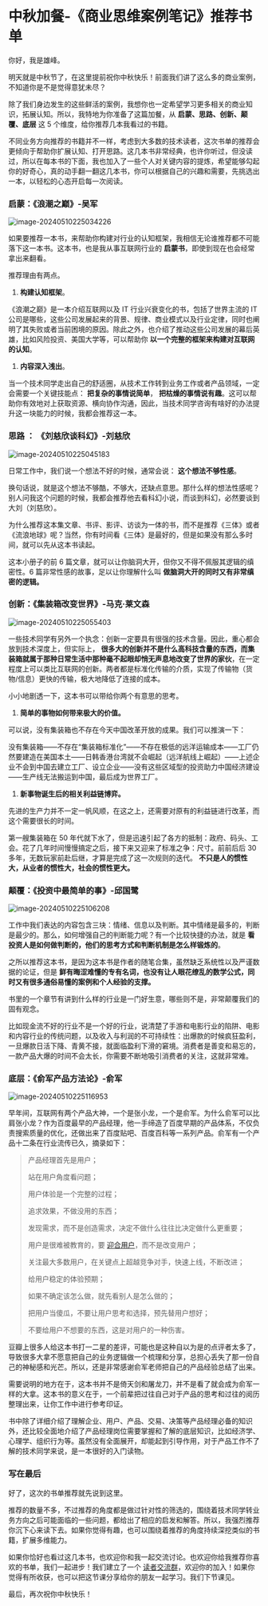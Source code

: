 # 中秋加餐-《商业思维案例笔记》推荐书单

你好，我是雄峰。

明天就是中秋节了，在这里提前祝你中秋快乐！前面我们讲了这么多的商业案例，不知道你是不是觉得意犹未尽？

除了我们身边发生的这些鲜活的案例，我想你也一定希望学习更多相关的商业知识，拓展认知。所以，我特地为你准备了这篇加餐，从 **启蒙、思路、创新、颠覆、底层** 这 5 个维度，给你推荐几本我看过的书籍。

不同业务方向推荐的书籍并不一样，考虑到大多数的技术读者，这次书单的推荐会更倾向于帮助你扩展认知、打开思路。这几本书非常经典，也许你听过，但没读过，所以在每本书的下面，我也加入了一些个人对关键内容的提炼，希望能够勾起你的好奇心，真的动手翻一翻这几本书，你可以根据自己的兴趣和需要，先挑选出一本，以轻松的心态开启每一次阅读。

### 启蒙：《浪潮之巅》-吴军

![image-20240510225034226](./assets/image-20240510225034226.png)

如果要推荐一本书，来帮助你构建对行业的认知框架，我相信无论谁推荐都不可能落下这一本书。这本书，也是我从事互联网行业的 **启蒙书**，即使到现在也会经常拿出来翻看。

推荐理由有两点。

1. **构建认知框架**。

《浪潮之巅》是一本介绍互联网以及 IT 行业兴衰变化的书，包括了世界主流的 IT 公司是哪些，这些公司发展起来的背景、规律、商业模式以及行业定律，同时也阐明了其失败或者当前困境的原因。除此之外，也介绍了推动这些公司发展的幕后英雄，比如风险投资、美国大学等，可以帮助你 **以一个完整的框架来构建对互联网的认知**。

1. **内容深入浅出**。

当一个技术同学走出自己的舒适圈，从技术工作转到业务工作或者产品领域，一定会需要一个关键技能点： **把复杂的事情说简单**， **把枯燥的事情说有趣**。这可以帮助你有效地对上获取资源、横向协作沟通，因此，当技术同学咨询有啥好的办法提升这一块能力的时候，我都会推荐这一本。

### **思路** **：** **《刘慈欣谈科幻》-刘慈欣**

![image-20240510225045183](./assets/image-20240510225045183.png)

日常工作中，我们说一个想法不好的时候，通常会说： **这个想法不够性感**。

换句话说，就是这个想法不够酷，不够大，还缺点意思。那什么样的想法性感呢？别人问我这个问题的时候，我都会推荐他去看科幻小说，而谈到科幻，必然要谈到大刘（刘慈欣）。

为什么推荐这本集文章、书评、影评、访谈为一体的书，而不是推荐《三体》或者《流浪地球》呢？当然，你有时间看《三体》是最好的，但是如果没有那么多时间，就可以先从这本书读起。

这本小册子的前 6 篇文章，就可以让你脑洞大开，但你又不得不佩服其逻辑的缜密性。6 篇非常性感的故事，足以让你理解什么叫 **做脑洞大开的同时又有非常缜密的逻辑。**

### **创新：《集装箱改变世界》-马克·莱文森**

![image-20240510225055403](./assets/image-20240510225055403.png)

一些技术同学有另外一个执念：创新一定要具有很强的技术含量。因此，重心都会放到技术深度上，但实际上， **很多大的创新并不是什么高科技含量的东西，而集装箱就属于那种日常生活中那种毫不起眼却悄无声息地改变了世界的家伙**，在一定程度上可以类比互联网的创新。两者都是标准化传输的介质，实现了传输物（货物/信息）更快的传输，极大地降低了连接的成本。

小小地剧透一下，这本书可以带给你两个有意思的思考。

1. **简单的事物如何带来极大的价值。**

可以说，没有集装箱也不存在今天中国改革开放的成果。我们可以推演一下：

没有集装箱——不存在“集装箱标准化”——不存在极低的远洋运输成本——工厂仍然要建造在美国本土——日韩香港台湾就不会崛起（远洋航线上崛起）——上述企业不会到中国去建立工厂、设立企业——没有这些区域型的投资助力中国经济建设——生产线无法搬运到中国，最后成为世界工厂。

1. **新事物诞生后的相关利益链博弈。**

先进的生产力并不一定一帆风顺，在这之上，还需要对原有的利益链进行改革，而这个需要很长的时间。

第一艘集装箱在 50 年代就下水了，但是迅速引起了各方的抵制：政府、码头、工会。花了几年时间慢慢搞定之后，接下来又迎来了标准之争：尺寸。前前后后 30 多年，无数玩家前赴后继，才算是完成了这一次规则的迭代。 **不只是人的惯性大，从业者的惯性大，社会的惯性更大。**

### **颠覆：《投资中最简单的事》-邱国鹭**

![image-20240510225106208](./assets/image-20240510225106208.png)

工作中我们表达的内容包含三块：情绪、信息以及判断。其中情绪是最多的，判断是最少的。那么，如何增强自己的判断能力呢？有一个比较快捷的办法，就是 **看投资人是如何做判断的，他们的思考方式和判断机制是怎么样锻炼的**。

之所以推荐这本书，是因为这本书是作者的随笔合集，虽然缺乏系统性以及严谨数据的论证，但是 **鲜有晦涩难懂的专有名词，也没有让人眼花缭乱的数学公式，同时又有很多通俗易懂的案例和个人经验的支撑。**

书里的一个章节有讲到什么样的行业是一门好生意，哪些则不是，非常颠覆我们的固有观念。

比如现金流不好的行业不是一个好的行业，说清楚了手游和电影行业的陷阱、电影和内容行业的传统问题，以及收入与利润的不可持续性：出爆款的时候疯狂盈利，一旦爆款日活下降、青黄不接，就面临盈利下滑的窘境。消费者是善变和易忘的，一款产品大爆的时间不会太长，你需要不断地吸引消费者的关注，这就非常难。

### **底层：《俞军产品方法论》-俞军**

![image-20240510225116953](./assets/image-20240510225116953.png)

早年间，互联网有两个产品大神，一个是张小龙，一个是俞军。为什么俞军可以比肩张小龙？作为百度最早的产品经理，他一手缔造了百度早期的产品体系，不仅负责搜索质量的优化，还做出来了百度贴吧、百度百科等一系列产品。俞军有一个产品十二条在行业流传已久，摘录如下：

> 产品经理首先是用户；
>
> 站在用户角度看问题；
>
> 用户体验是一个完整的过程；
>
> 追求效果，不做没用的东西；
>
> 发现需求，而不是创造需求，决定不做什么往往比决定做什么更重要；
>
> 用户是很难被教育的，要 [迎合用户](https://time.geekbang.org/column/article/559278)，而不是改变用户；
>
> 关注最大多数用户，在关键点上超越竞争对手，快速上线，不断改进；
>
> 给用户稳定的体验预期；
>
> 如果不确定该怎么做，就先看别人是怎么做的；
>
> 把用户当傻瓜，不要让用户思考和选择，预先替用户想好；
>
> 不要给用户不想要的东西，这是对用户的一种伤害。

豆瓣上很多人给这本书打一二星的差评，可能也是这种自以为是的点评者太多了，导致很多大拿不愿意把自己的业务逻辑做一个梳理和分享，总担心丢失了那一份自己的神秘感和光芒。所以，还是非常感谢俞军老师把自己的产品经验总结了出来。

需要说明的地方在于，这本书并不是倚天剑和屠龙刀，并不是看了就会成为俞军一样的大拿。这本书的意义在于，一个前辈把过往自己对于产品的思考和过往的阅历整理出来，让你工作中进行参考印证。

书中除了详细介绍了理解企业、用户、产品、交易、决策等产品经理必备的知识外，还比较全面地介绍了产品经理岗位需要掌握和了解的底层知识，比如经济学、心理学、组织行为等。虽然没有全面展开，却能起到引导作用，对于产品工作不了解的技术同学来说，是一本很好的入门读物。

### 写在最后

好了，这次的书单推荐就先说到这里。

推荐的数量不多，不过推荐的角度都是做过针对性的筛选的，围绕着技术同学转业务方向之后可能面临的一些问题，都给出了相应的启发和解答。所以，我强烈推荐你沉下心来读下去。如果你觉得有趣，也可以围绕着推荐的角度持续深挖类似的书籍，扩展多维能力。

如果你恰好也看过这几本书，也欢迎你和我一起交流讨论。也欢迎你给我推荐你喜欢的书单，我们一起进步！我们建立了一个 [读者交流群](http://jinshuju.net/f/DuxzBi)，欢迎你的加入！如果你觉得有所收获，也可以把这节课分享给你的朋友一起学习。我们下节课见。

最后，再次祝你中秋快乐！
